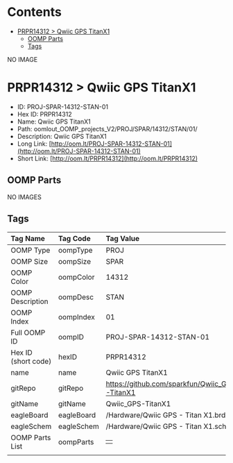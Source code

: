 



Contents
========

* [PRPR14312 > Qwiic GPS TitanX1](#prpr14312--qwiic-gps-titanx1)
	* [OOMP Parts](#oomp-parts)
	* [Tags](#tags)
  
NO IMAGE  
# PRPR14312 > Qwiic GPS TitanX1

- ID: PROJ-SPAR-14312-STAN-01
- Hex ID: PRPR14312
- Name: Qwiic GPS TitanX1
- Path: oomlout_OOMP_projects_V2/PROJ/SPAR/14312/STAN/01/
- Description: Qwiic GPS TitanX1
- Long Link: [http://oom.lt/PROJ-SPAR-14312-STAN-01](http://oom.lt/PROJ-SPAR-14312-STAN-01)
- Short Link: [http://oom.lt/PRPR14312](http://oom.lt/PRPR14312)

## OOMP Parts
  
NO IMAGES  
## Tags
  

|Tag Name|Tag Code|Tag Value|
| :--- | :--- | :--- |
|OOMP Type|oompType|PROJ|
|OOMP Size|oompSize|SPAR|
|OOMP Color|oompColor|14312|
|OOMP Description|oompDesc|STAN|
|OOMP Index|oompIndex|01|
|Full OOMP ID|oompID|PROJ-SPAR-14312-STAN-01|
|Hex ID (short code)|hexID|PRPR14312|
|name|name|Qwiic GPS TitanX1|
|gitRepo|gitRepo|https://github.com/sparkfun/Qwiic_GPS-TitanX1|
|gitName|gitName|Qwiic_GPS-TitanX1|
|eagleBoard|eagleBoard|/Hardware/Qwiic GPS - Titan X1.brd|
|eagleSchem|eagleSchem|/Hardware/Qwiic GPS - Titan X1.sch|
|OOMP Parts List|oompParts|<table><tr><td></td></tr></table>|
||||
